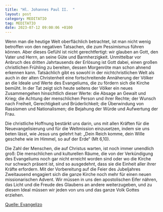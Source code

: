 ```yaml
---
title: "Hl. Johannes Paul II.  "
layout: post
category: MEDITATIO
tag: MEDITATIO
date: 2023-07-12 09:00:06 +0100
---
```

Wenn man die heutige Welt oberflächlich betrachtet, ist man nicht wenig betroffen von den negativen Tatsachen, die zum Pessimismus führen können. Aber dieses Gefühl ist nicht gerechtfertigt: wir glauben an Gott, den Vater und Herrn, an seine Güte und Barmherzigkeit. Unmittelbar vor Anbruch des dritten Jahrtausends der Erlösung ist Gott dabei, einen großen christlichen Frühling zu bereiten, dessen Morgenröte man schon ahnend erkennen kann.<!--more--> Tatsächlich gibt es sowohl in der nichtchristlichen Welt als auch in der alten Christenheit eine fortschreitende Annäherung der Völker an die Ideale und Werte des Evangeliums, die zu fördern sich die Kirche bemüht. In der Tat zeigt sich heute seitens der Völker ein neues Zusammengehen hinsichtlich dieser Werte: die Absage an Gewalt und Krieg; die Achtung der menschlichen Person und ihrer Rechte; der Wunsch nach Freiheit, Gerechtigkeit und Brüderlichkeit; die Überwindung von Rassismen und Nationalismen; die Bejahung der Würde und Aufwertung der Frau.

Die christliche Hoffnung bestärkt uns darin, uns mit allen Kräften für die Neuevangelisierung und für die Weltmission einzusetzen, indem sie uns beten lässt, wie Jesus uns gelehrt hat: „Dein Reich komme, dein Wille geschehe wie im Himmel, so auf der Erde“ (Mt 6,10).

Die Zahl der Menschen, die auf Christus warten, ist noch immer unendlich groß: Die menschlichen und kulturellen Räume, die von der Verkündigung des Evangeliums noch gar nicht erreicht worden sind oder wo die Kirche nur schwach präsent ist, sind so ausgedehnt, dass sie die Einheit aller ihrer Kräfte erfordern. Mit der Vorbereitung auf die Feier des Jubeljahres Zweitausend engagiert sich die ganze Kirche noch mehr für einen neuen missionarischen Advent. Wir müssen in uns den apostolischen Eifer nähren, das Licht und die Freude des Glaubens an andere weiterzugeben, und zu diesem Ideal müssen wir jeden von uns und das ganze Volk Gottes erziehen.


[Quelle: Evangelizo](https://evangeliumtagfuertag.org/DE/gospel)